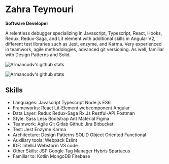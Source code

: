 # Zahra Teymouri

**Software Developer**

A relentless debugger specializing in Javascript, Typescript, React, Hooks, Redux, Redux-Saga, and Lit element with additional skills in Angular V2, different test libraries such as Jest, enzyme, and Karma. Very experienced in teamwork, agile methodologies, advanced git versioning. As well, familiar with Design Patterns and Solid.

![Armancodv's github stats](https://github-readme-stats.vercel.app/api?username=zaraco&show_icons=true&theme=dark)

![Armancodv's github stats](https://github-readme-stats.vercel.app/api/top-langs/?username=zaraco&layout=compact&theme=dark)


## Skills

- Languages: Javascript Typescript Node.js ES6
- Frameworks: React Lit-Element webcomponent Angular
- Data Layer: Redux Redux-Saga Rx.Js Restful-API Postman
- Style: Sass Less Bootstrap Ant Material Figma
- Teamwork: Agile Git Gitlab Github Jira Bitbucket
- Test: Jest Enzyme Karma
- Architecture: Design Patterns SOLID Object Oriented Functional
- Auxiliary tools: Webpack Eslint
- IDE: IntelliJ Webstorm VS code
- Other Skills: JSP Google Tag Manager Hybris Spartacus
- Familiar to: Kotlin MongoDB Firebase
